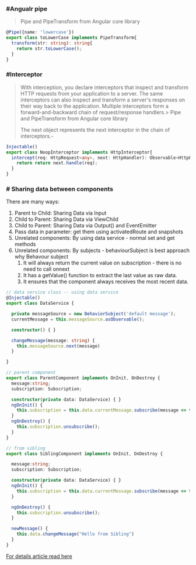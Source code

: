 ### #Angualr pipe

> Pipe and PipeTransform from Angular core library
```typescript
@Pipe({name: 'lowercase'})
export class toLowerCase implements PipeTransform{
  transform(str: string): string{
    return str.toLowerCase();
  }
}
```

### #Interceptor

> With interception, you declare interceptors that inspect and transform HTTP requests from your application to a server. The same interceptors can also inspect and transform a server's responses on their way back to the application. Multiple interceptors form a forward-and-backward chain of request/response handlers.> Pipe and PipeTransform from Angular core library
> 
> The next object represents the next interceptor in the chain of interceptors.-
```typescript
Injectable()
export class NoopInterceptor implements HttpInterceptor{
  intercept(req: HttpRequest<any>, next: HttpHandler): Observable<HttpEvent<any>>{
    return return next.handle(req);
  }
}
```

### # Sharing data between components

There are many ways:
1. Parent to Child: Sharing Data via Input
2. Child to Parent: Sharing Data via ViewChild
3. Child to Parent: Sharing Data via Output() and EventEmitter
4. Pass data in parameter: get them using activatedRoute and snapshots
5. Unrelated components: By using data service - normal set and get methods
6. Unrelated components: By subjects - behaviourSubject is best approach  
    why Behavour subject
      1. It will always return the current value on subscription - there is no need to call onnext
      2. It has a getValue() function to extract the last value as raw data.
      3. It ensures that the component always receives the most recent data.
```typescript
// data service class -- using data service
@Injectable()
export class DataService {

  private messageSource = new BehaviorSubject('default message');
  currentMessage = this.messageSource.asObservable();

  constructor() { }

  changeMessage(message: string) {
    this.messageSource.next(message)
  }

}

// parent component
export class ParentComponent implements OnInit, OnDestroy {
  message:string;
  subscription: Subscription;

  constructor(private data: DataService) { }
  ngOnInit() {
    this.subscription = this.data.currentMessage.subscribe(message => this.message = message)
  }
  ngOnDestroy() {
    this.subscription.unsubscribe();
  }
}

// from sibling
export class SiblingComponent implements OnInit, OnDestroy {

  message:string;
  subscription: Subscription;

  constructor(private data: DataService) { }
  ngOnInit() {
    this.subscription = this.data.currentMessage.subscribe(message => this.message = message)
  }

  ngOnDestroy() {
    this.subscription.unsubscribe();
  }

  newMessage() {
    this.data.changeMessage("Hello from Sibling")
  }
}
```
[For details article read here](https://fireship.io/lessons/sharing-data-between-angular-components-four-methods/)

